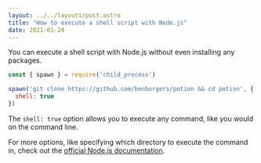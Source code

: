 ```yaml
---
layout: ../../layouts/post.astro
title: "How to execute a shell script with Node.js"
date: 2021-01-24
---
```

You can execute a shell script with Node.js without even installing any packages.

```jsx
const { spawn } = require('child_process')

spawn('git clone https://github.com/benborgers/potion && cd potion', {
  shell: true
})
```

The `shell: true` option allows you to execute any command, like you would on the command line.

For more options, like specifying which directory to execute the command in, check out the [official Node.js documentation](https://nodejs.org/api/child_process.html#child_process_child_process_spawn_command_args_options).